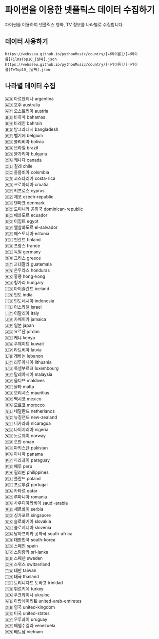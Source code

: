 # 파이썬을 이용한 넷플릭스 데이터 수집하기

파이썬을 이용하여 넷플릭스 영화, TV 정보를 나라별로 수집합니다.

## 데이터 사용하기

```
https://websseu.github.io/pythonMusic/country/[나라이름]/[나라이름]FilmsTop10_[날짜].json
https://websseu.github.io/pythonMusic/country/[나라이름]/[나라이름]TvTop10_[날짜].json
```

## 나라별 데이터 수집

🇦🇷 아르헨티나 argentina  
🇦🇺 호주 australia  
🇦🇹 오스트리아 austria  
🇧🇸 바하마 bahamas  
🇧🇭 바레인 bahrain  
🇧🇩 방그라데시 bangladesh  
🇧🇪 벨기에 belgium  
🇧🇴 볼리비아 bolivia  
🇧🇷 브라질 brazil  
🇧🇬 불가리아 bulgaria  
🇨🇦 캐나다 canada  
🇨🇱 칠레 chile  
🇨🇴 콜롬비아 colombia  
🇨🇷 코스타리카 costa-rica  
🇭🇷 크로아티아 croatia  
🇨🇾 키프로스 cyprus  
🇨🇿 체코 czech-republic  
🇩🇰 덴마크 denmark  
🇩🇴 도미니카 공화국 dominican-republic  
🇪🇨 에콰도르 ecuador  
🇪🇬 이집트 egypt  
🇸🇻 엘살바도르 el-salvador  
🇪🇪 에스토니아 estonia  
🇫🇮 핀란드 finland  
🇫🇷 프랑스 france  
🇩🇪 독일 germany  
🇬🇷 그리스 greece  
🇬🇹 과테말라 guatemala  
🇭🇳 온두라스 honduras  
🇭🇰 홍콩 hong-kong  
🇭🇺 헝가리 hungary  
🇮🇸 아이슬란드 iceland  
🇮🇳 인도 india  
🇮🇩 인도네시아 indonesia  
🇮🇱 이스라엘 israel  
🇮🇹 이탈리아 italy  
🇯🇲 자메이카 jamaica  
🇯🇵 일본 japan  
🇯🇴 요르단 jordan  
🇰🇪 케냐 kenya  
🇰🇼 쿠웨이트 kuwait  
🇱🇻 라트비아 latvia  
🇱🇧 레바논 lebanon  
🇱🇹 리투아니아 lithuania  
🇱🇺 룩셈부르크 luxembourg  
🇲🇾 말레아시아 malaysia  
🇲🇻 몰디브 maldives  
🇲🇹 몰타 malta  
🇲🇺 모리셔스 mauritius  
🇲🇽 멕시코 mexico  
🇲🇦 모로코 morocco  
🇳🇱 네덜란드 netherlands  
🇳🇿 뉴질랜드 new-zealand  
🇳🇮 니카라과 nicaragua  
🇳🇬 나이지리아 nigeria  
🇳🇴 노르웨이 norway  
🇴🇲 오만 oman  
🇵🇰 파키스탄 pakistan  
🇵🇦 파나마 panama  
🇵🇾 파라과이 paraguay  
🇵🇪 페루 peru  
🇵🇭 필리핀 philippines  
🇵🇱 폴란드 poland  
🇵🇹 포르투갈 portugal  
🇶🇦 카타르 qatar  
🇷🇴 루마니아 romania  
🇸🇦 사우디아라비아 saudi-arabia  
🇷🇸 세르바이 serbia  
🇸🇬 싱가포르 singapore  
🇸🇰 슬로바키아 slovakia  
🇸🇮 슬로베니아 slovenia  
🇿🇦 남아프리카 공화국 south-africa  
🇰🇷 대한민국 south-korea  
🇪🇸 스페인 spain  
🇱🇰 스링랑카 sri-lanka  
🇸🇪 스웨덴 sweden  
🇨🇭 스위스 switzerland  
🇹🇼 대만 taiwan  
🇹🇭 태국 thailand  
🇹🇹 트리니다드 토바고 trinidad  
🇹🇷 튀르키예 turkey  
🇺🇦 우크라이나 ukraine  
🇦🇪 아랍에미리트 united-arab-emirates  
🇬🇧 영국 united-kingdom  
🇺🇸 미국 united-states  
🇺🇾 우루과이 uruguay  
🇻🇪 베넬수엘라 venezuela  
🇻🇳 베트남 vietnam

